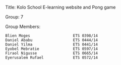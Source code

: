 Title: Kolo School E-learning website  and  Pong game

Group: 7

Group Members:

    Blien Moges                   ETS 0398/14
    Daniel Ababu                  ETS 0444/14
    Daniel Yilma                  ETS 0441/14
    Eyobel Mebratie               ETS 0597/14
    Firaol Nigusse                ETS 0665/14
    Eyerusalem Rufael             ETS 0572/14
